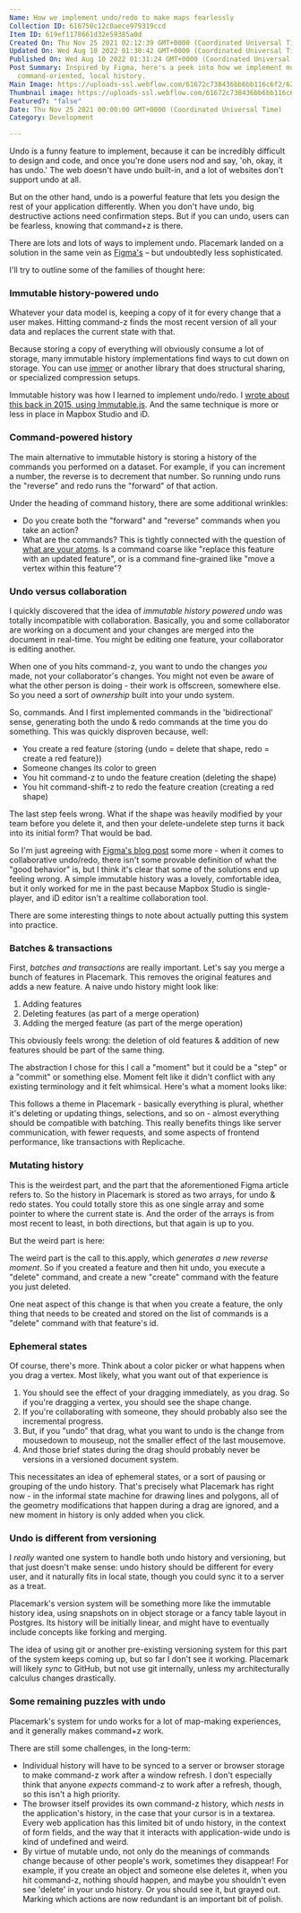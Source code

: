 ```yaml
---
Name: How we implement undo/redo to make maps fearlessly
Collection ID: 616750c12c0aece979319ccd
Item ID: 619ef1178661d32e59385a0d
Created On: Thu Nov 25 2021 02:12:39 GMT+0000 (Coordinated Universal Time)
Updated On: Wed Aug 10 2022 01:30:42 GMT+0000 (Coordinated Universal Time)
Published On: Wed Aug 10 2022 01:31:24 GMT+0000 (Coordinated Universal Time)
Post Summary: Inspired by Figma, here's a peek into how we implement mutable,
  command-oriented, local history.
Main Image: https://uploads-ssl.webflow.com/61672c738436bb6bb116c6f2/62f30a3b33f5453c0f30af01_Undo.png
Thumbnail image: https://uploads-ssl.webflow.com/61672c738436bb6bb116c6f2/62f30a3b33f5453c0f30af01_Undo.png
Featured?: "false"
Date: Thu Nov 25 2021 00:00:00 GMT+0000 (Coordinated Universal Time)
Category: Development

---
```


Undo is a funny feature to implement, because it can be incredibly difficult to design and code, and once you're done users nod and say, 'oh, okay, it has undo.' The web doesn't have undo built-in, and a lot of websites don't support undo at all.

But on the other hand, undo is a powerful feature that lets you design the rest of your application differently. When you don't have undo, big destructive actions need confirmation steps. But if you can undo, users can be fearless, knowing that command+z is there.

There are lots and lots of ways to implement undo. Placemark landed on a solution in the same vein as [Figma's](https://www.figma.com/blog/how-figmas-multiplayer-technology-works/) – but undoubtedly less sophisticated.

I'll try to outline some of the families of thought here:

### Immutable history-powered undo

Whatever your data model is, keeping a copy of it for every change that a user makes. Hitting command-z finds the most recent version of all your data and replaces the current state with that.

Because storing a copy of everything will obviously consume a lot of storage, many immutable history implementations find ways to cut down on storage. You can use [immer](https://github.com/immerjs/immer) or another library that does structural sharing, or specialized compression setups.

Immutable history was how I learned to implement undo/redo. I [wrote about this back in 2015, using Immutable.js](https://macwright.com/2015/05/18/practical-undo.html). And the same technique is more or less in place in Mapbox Studio and iD.

### Command-powered history

The main alternative to immutable history is storing a history of the commands you performed on a dataset. For example, if you can increment a number, the reverse is to decrement that number. So running undo runs the "reverse" and redo runs the "forward" of that action.

Under the heading of command history, there are some additional wrinkles:

* Do you create both the "forward" and "reverse" commands when you take an action?
* What are the commands? This is tightly connected with the question of [what are your atoms](https://www.placemark.io/post/choosing-atoms). Is a command coarse like "replace this feature with an updated feature", or is a command fine-grained like "move a vertex within this feature"?

### Undo versus collaboration

I quickly discovered that the idea of *immutable history powered undo* was totally incompatible with collaboration. Basically, you and some collaborator are working on a document and your changes are merged into the document in real-time. You might be editing one feature, your collaborator is editing another.

When one of you hits command-z, you want to undo the changes *you* made, not your collaborator's changes. You might not even be aware of what the other person is doing - their work is offscreen, somewhere else. So you need a sort of *ownership* built into your undo system.

So, commands. And I first implemented commands in the 'bidirectional' sense, generating both the undo & redo commands at the time you do something. This was quickly disproven because, well:

* You create a red feature (storing {undo = delete that shape, redo = create a red feature})
* Someone changes its color to green
* You hit command-z to undo the feature creation (deleting the shape)
* You hit command-shift-z to redo the feature creation (creating a red shape)

The last step feels wrong. What if the shape was heavily modified by your team before you delete it, and then your delete-undelete step turns it back into its initial form? That would be bad.

So I'm just agreeing with [Figma's blog post](https://www.figma.com/blog/how-figmas-multiplayer-technology-works/) some more - when it comes to collaborative undo/redo, there isn't some provable definition of what the "good behavior" is, but I think it's clear that some of the solutions end up feeling wrong. A simple immutable history was a lovely, comfortable idea, but it only worked for me in the past because Mapbox Studio is single-player, and iD editor isn't a realtime collaboration tool.

There are some interesting things to note about actually putting this system into practice.

### Batches & transactions

First, *batches and transactions* are really important. Let's say you merge a bunch of features in Placemark. This removes the original features and adds a new feature. A naive undo history might look like:

1. Adding features
2. Deleting features (as part of a merge operation)
3. Adding the merged feature (as part of the merge operation)

This obviously feels wrong: the deletion of old features & addition of new features should be part of the same thing.

The abstraction I chose for this I call a "moment" but it could be a "step" or a "commit" or something else. Moment felt like it didn't conflict with any existing terminology and it felt whimsical. Here's what a moment looks like:

This follows a theme in Placemark - basically everything is plural, whether it's deleting or updating things, selections, and so on - almost everything should be compatible with batching. This really benefits things like server communication, with fewer requests, and some aspects of frontend performance, like transactions with Replicache.

### Mutating history

This is the weirdest part, and the part that the aforementioned Figma article refers to. So the history in Placemark is stored as two arrays, for undo & redo states. You could totally store this as one single array and some pointer to where the current state is. And the order of the arrays is from most recent to least, in both directions, but that again is up to you.

But the weird part is here:

The weird part is the call to this.apply, which *generates a new reverse moment*. So if you created a feature and then hit undo, you execute a "delete" command, and create a new "create" command with the feature you just deleted.

One neat aspect of this change is that when you create a feature, the only thing that needs to be created and stored on the list of commands is a "delete" command with that feature's id.

### Ephemeral states

Of course, there's more. Think about a color picker or what happens when you drag a vertex. Most likely, what you want out of that experience is

1. You should see the effect of your dragging immediately, as you drag. So if you're dragging a vertex, you should see the shape change.
2. If you're collaborating with someone, they should probably also see the incremental progress.
3. But, if you "undo" that drag, what you want to undo is the change from mousedown to mouseup, not the smaller effect of the last mousemove.
4. And those brief states during the drag should probably never be versions in a versioned document system.

This necessitates an idea of ephemeral states, or a sort of pausing or grouping of the undo history. That's precisely what Placemark has right now - in the informal state machine for drawing lines and polygons, all of the geometry modifications that happen during a drag are ignored, and a new moment in history is only added when you click.

### Undo is different from versioning

I *really* wanted one system to handle both undo history and versioning, but that just doesn't make sense: undo history should be different for every user, and it naturally fits in local state, though you could sync it to a server as a treat.

Placemark's version system will be something more like the immutable history idea, using snapshots on in object storage or a fancy table layout in Postgres. Its history will be initially linear, and might have to eventually include concepts like forking and merging.

The idea of using git or another pre-existing versioning system for this part of the system keeps coming up, but so far I don't see it working. Placemark will likely *sync* to GitHub, but not use git internally, unless my architecturally calculus changes drastically.

### Some remaining puzzles with undo

Placemark's system for undo works for a lot of map-making experiences, and it generally makes command+z work.

There are still some challenges, in the long-term:

* Individual history will have to be synced to a server or browser storage to make command-z work after a window refresh. I don't especially think that anyone *expects* command-z to work after a refresh, though, so this isn't a high priority.
* The browser itself provides its own command-z history, which *nests* in the application's history, in the case that your cursor is in a textarea. Every web application has this limited bit of undo history, in the context of form fields, and the way that it interacts with application-wide undo is kind of undefined and weird.
* By virtue of mutable undo, not only do the meanings of commands change because of other people's work, sometimes they disappear! For example, if you create an object and someone else deletes it, when you hit command-z, nothing should happen, and maybe you shouldn't even see 'delete' in your undo history. Or you should see it, but grayed out. Marking which actions are now redundant is an important bit of polish.
